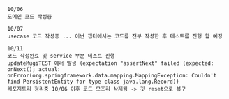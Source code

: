 
    10/06
    도메인 코드 작성중

    10/07 
    usecase 코드 작성중 ... 이번 챕터에서는 코드를 전부 작성한 후 테스트를 진행 할 예정

    10/11
    코드 작성완료 및 service 부분 테스트 진행
    updateMugiTEST 에러 발생 (expectation "assertNext" failed (expected: onNext(); actual: onError(org.springframework.data.mapping.MappingException: Couldn't find PersistentEntity for type class java.lang.Record))
    레포지토리 정리중 10/06 이후 코드 모조리 삭제됨 -> 깃 reset으로 복구


















































